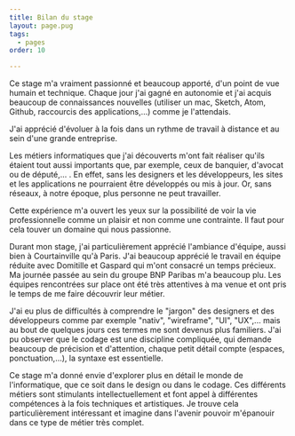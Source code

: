 ```yaml
---
title: Bilan du stage
layout: page.pug
tags:
  - pages
order: 10

---
```

Ce stage m'a vraiment passionné et beaucoup apporté, d'un point de vue humain et technique.
Chaque jour j'ai gagné en autonomie et j'ai acquis beaucoup de connaissances nouvelles (utiliser un mac, Sketch, Atom, Github, raccourcis des applications,...) comme je l'attendais.

J'ai apprécié d'évoluer à la fois dans un rythme de travail à distance et au sein d'une grande entreprise.

Les métiers informatiques que j'ai découverts m'ont fait réaliser qu'ils étaient tout aussi importants que, par exemple, ceux de banquier, d'avocat ou de député,... . En effet, sans les designers et les développeurs, les sites et les applications ne pourraient être développés ou mis à jour. Or, sans réseaux, à notre époque, plus personne ne peut travailler.

Cette expérience m'a ouvert les yeux sur la possibilité de voir la vie professionnelle comme un plaisir et non comme une contrainte. Il faut pour cela touver un domaine qui nous passionne. 

Durant mon stage, j'ai particulièrement apprécié l'ambiance d'équipe, aussi bien à Courtainville qu'à Paris. J'ai beaucoup apprécié le travail en équipe réduite avec Domitille et Gaspard qui m'ont consacré un temps précieux. Ma journée passée au sein du groupe BNP Paribas m'a beaucoup plu. Les équipes rencontrées sur place ont été très attentives à ma venue et ont pris le temps de me faire découvrir leur métier. 

J'ai eu plus de difficultés à comprendre le "jargon" des designers et des développeurs comme par exemple "nativ", "wireframe", "UI", "UX",... mais au bout de quelques jours ces termes me sont devenus plus familiers. J'ai pu observer que le codage est une discipline compliquée, qui demande beaucoup de précision et d'attention, chaque petit détail compte (espaces, ponctuation,...), la syntaxe est essentielle.

Ce stage m'a donné envie d'explorer plus en détail le monde de l'informatique, que ce soit dans le design ou dans le codage. Ces différents métiers sont stimulants intellectuellement et font appel à différentes compétences à la fois techniques et artistiques.
Je trouve cela particulièrement intéressant et imagine dans l'avenir pouvoir m'épanouir dans ce type de métier très complet.


